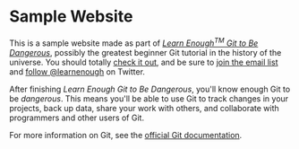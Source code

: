 # Sample Website

This is a sample website made as part of [*Learn Enough<sup>TM</sup> Git to Be Dangerous*](http://learnenough.com/git-tutorial), possibly the greatest beginner Git tutorial in the history of the universe. You should totally [check it out](http://learnenough.com/git-tutorial), and be sure to [join the email list](http://learnenough.com/#email_list) and [follow @learnenough](http://twitter.com/learnenough) on Twitter.

After finishing *Learn Enough Git to Be Dangerous*, you'll know enough Git to be *dangerous*. This means you'll be able to use Git to track changes in your projects, back up data, share your work with others, and collaborate with programmers and other users of Git.

For more information on Git, see the [official Git documentation](https://git-scm.com/).
